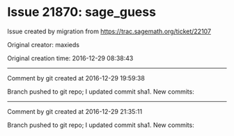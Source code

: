 # Issue 21870: sage_guess

Issue created by migration from https://trac.sagemath.org/ticket/22107

Original creator: maxieds

Original creation time: 2016-12-29 08:38:43




---

Comment by git created at 2016-12-29 19:59:38

Branch pushed to git repo; I updated commit sha1. New commits:


---

Comment by git created at 2016-12-29 21:35:11

Branch pushed to git repo; I updated commit sha1. New commits:
